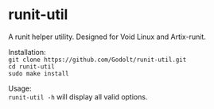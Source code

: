 # runit-util
A runit helper utility. Designed for Void Linux and Artix-runit.

Installation:\
`git clone https://github.com/Godolt/runit-util.git`\
`cd runit-util`\
`sudo make install`

Usage:\
`runit-util -h` will display all valid options.
